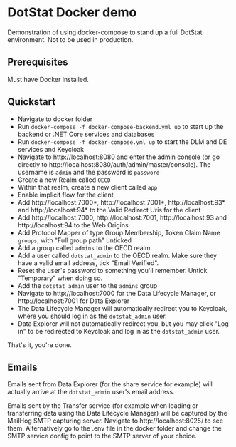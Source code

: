 # DotStat Docker demo
Demonstration of using docker-compose to stand up a full DotStat environment. Not to be used in production.

## Prerequisites

Must have Docker installed.

## Quickstart

- Navigate to docker folder
- Run `docker-compose -f docker-compose-backend.yml up` to start up the backend or .NET Core services and databases
- Run `docker-compose -f docker-compose.yml up` to start the DLM and DE services and Keycloak
- Navigate to http://localhost:8080 and enter the admin console (or go directly to http://localhost:8080/auth/admin/master/console). The username is `admin` and the password is `password`
- Create a new Realm called `OECD`
- Within that realm, create a new client called `app`
- Enable implicit flow for the client
- Add http://localhost:7000*, http://localhost:7001*, http://localhost:93* and http://localhost:94* to the Valid Redirect Uris for the client
- Add http://localhost:7000, http://localhost:7001, http://localhost:93 and http://localhost:94 to the Web Origins
- Add Protocol Mapper of type Group Membership, Token Claim Name `groups`, with "Full group path" unticked
- Add a group called `admins` to the OECD realm. 
- Add a user called `dotstat_admin` to the OECD realm. Make sure they have a valid email address, tick "Email Verified".
- Reset the user's password to something you'll remember. Untick "Temporary" when doing so.
- Add the `dotstat_admin` user to the `admins` group
- Navigate to http://localhost:7000 for the Data Lifecycle Manager, or http://localhost:7001 for Data Explorer
- The Data Lifecycle Manager will automatically redirect you to Keycloak, where you should log in as the `dotstat_admin` user.
- Data Explorer will not automatically redirect you, but you may click "Log in" to be redirected to Keycloak and log in as the `dotstat_admin` user.

That's it, you're done.

## Emails

Emails sent from Data Explorer (for the share service for example) will actually arrive at the `dotstat_admin` user's email address.

Emails sent by the Transfer service (for example when loading or transferring data using the Data Lifecycle Manager) will be captured by the MailHog SMTP capturing server. Navigate to http://localhost:8025/ to see them. Alternatively
go to the .env file in the docker folder and change the SMTP service config to point to the SMTP server of your choice.
